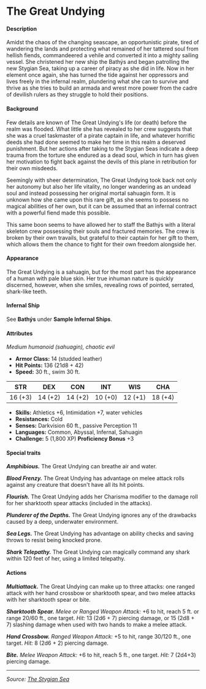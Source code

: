 # The Great Undying

#### Description

Amidst the chaos of the changing seascape, an opportunistic pirate, tired of wandering the lands and protecting what remained of her tattered soul from hellish fiends, commandeered a vehile and converted it into a mighty sailing vessel. She christened her new ship the Bathýs and began patrolling the new Stygian Sea, taking up a career of piracy as she did in life. Now in her element once again, she has turned the tide against her oppressors and lives freely in the infernal realm, plundering what she can to survive and thrive as she tries to build an armada and wrest more power from the cadre of devilish rulers as they struggle to hold their positions.

#### Background

Few details are known of The Great Undying's life (or death) before the realm was flooded. What little she has revealed to her crew suggests that she was a cruel taskmaster of a pirate captain in life, and whatever horrific deeds she had done seemed to make her time in this realm a deserved punishment. But her actions after taking to the Stygian Seas indicate a deep trauma from the torture she endured as a dead soul, which in turn has given her motivation to fight back against the devils of this plane in retribution for their own misdeeds.

Seemingly with sheer determination, The Great Undying took back not only her autonomy but also her life vitality, no longer wandering as an undead soul and instead possessing her original mortal sahuagin form. It is unknown how she came upon this rare gift, as she seems to possess no magical abilities of her own, but it can be assumed that an infernal contract with a powerful fiend made this possible.

This same boon seems to have allowed her to staff the Bathýs with a literal skeleton crew possessing their souls and fractured memories. The crew is broken by their own travails, but grateful to their captain for her gift to them, which allows them the chance to fight for their own freedom alongside her.

#### Appearance

The Great Undying is a sahuagin, but for the most part has the appearance of a human with pale blue skin. Her true inhuman nature is quickly discerned, however, when she smiles, revealing rows of pointed, serrated, shark-like teeth.

#### Infernal Ship

See **Bathýs** under **Sample Infernal Ships**.

#### Attributes

_Medium humanoid (sahuagin), chaotic evil_

- **Armor Class:** 14 (studded leather)
- **Hit Points:** 136 (21d8 + 42)
- **Speed:** 30 ft., swim 30 ft.

|  STR  |  DEX  |  CON  |  INT  |  WIS  |  CHA  |
|:-----:|:-----:|:-----:|:-----:|:-----:|:-----:|
|16 (+3)|14 (+2)|14 (+2)|10 (+0)|12 (+1)|18 (+4)|

- **Skills:** Athletics +6, Intimidation +7, water vehicles
- **Resistances:** Cold
- **Senses:** Darkvision 60 ft., passive Perception 11
- **Languages:** Common, Abyssal, Infernal, Sahuagin
- **Challenge:** 5 (1,800 XP) **Proficiency Bonus** +3

#### Special traits

_**Amphibious.**_ The Great Undying can breathe air and water.

_**Blood Frenzy.**_ The Great Undying has advantage on melee attack rolls against any creature that doesn't have all its hit points.

_**Flourish.**_ The Great Undying adds her Charisma modifier to the damage roll for her sharktooth spear attacks (included in the attacks).

_**Plunderer of the Depths.**_ The Great Undying ignores any of the drawbacks caused by a deep, underwater environment.

_**Sea Legs.**_ The Great Undying has advantage on ability checks and saving throws to resist being knocked prone.

_**Shark Telepathy.**_ The Great Undying can magically command any shark within 120 feet of her, using a limited telepathy.

#### Actions

_**Multiattack.**_ The Great Undying can make up to three attacks: one ranged attack with her hand crossbow or sharktooth spear, and two melee attacks with her sharktooth spear or bite.

_**Sharktooth Spear.**_ _Melee or Ranged Weapon Attack:_ +6 to hit, reach 5 ft. or range 20/60 ft., one target. _Hit:_ 13 (2d6 + 7) piercing damage, or 15 (2d8 + 7) slashing damage when used with two hands to make a melee attack.

_**Hand Crossbow.**_ _Ranged Weapon Attack:_ +5 to hit, range 30/120 ft., one target. _Hit:_ 8 (2d6 + 2) piercing damage.

_**Bite.**_ _Melee Weapon Attack:_ +6 to hit, reach 5 ft., one target. _Hit:_ 7 (2d4+3) piercing damage.

---

_Source: [The Stygian Sea](https://github.com/mpanighetti/dnd5e-stygian-sea)_
